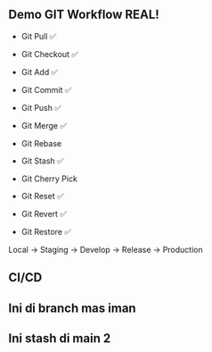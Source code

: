 ## Demo GIT Workflow REAL!

- Git Pull ✅
- Git Checkout ✅
- Git Add ✅
- Git Commit ✅
- Git Push ✅
- Git Merge ✅
- Git Rebase

- Git Stash ✅
- Git Cherry Pick
- Git Reset ✅
- Git Revert ✅
- Git Restore ✅

Local -> Staging -> Develop -> Release -> Production

## CI/CD

## Ini di branch mas iman

## Ini stash di main 2
